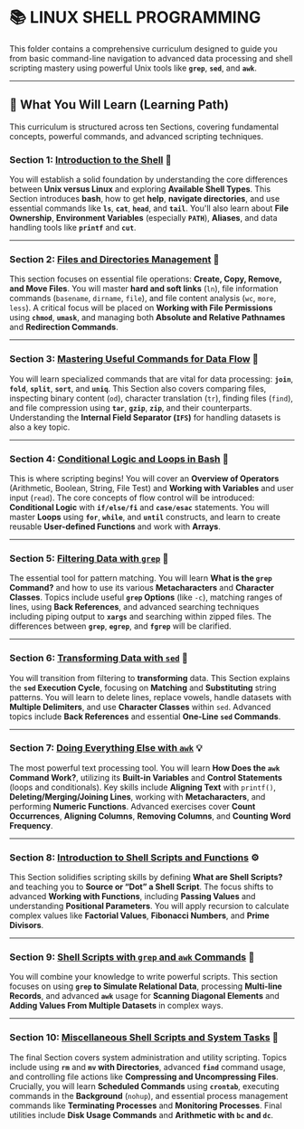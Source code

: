 # 📚 **LINUX SHELL PROGRAMMING**

This folder contains a comprehensive curriculum designed to guide you from basic command-line navigation to advanced data processing and shell scripting mastery using powerful Unix tools like **`grep`**, **`sed`**, and **`awk`**.

---

## 🎯 What You Will Learn (Learning Path)

This curriculum is structured across ten Sections, covering fundamental concepts, powerful commands, and advanced scripting techniques.

### Section 1: [Introduction to the Shell](./01_introduction_to_shell/) 🐚

You will establish a solid foundation by understanding the core differences between **Unix versus Linux** and exploring **Available Shell Types**. This Section introduces **bash**, how to get **help**, **navigate directories**, and use essential commands like **`ls`**, **`cat`**, **`head`**, and **`tail`**. You'll also learn about **File Ownership**, **Environment Variables** (especially **`PATH`**), **Aliases**, and data handling tools like **`printf`** and **`cut`**.

---

### Section 2: [Files and Directories Management](./02_files_and_directories/) 📂

This section focuses on essential file operations: **Create, Copy, Remove, and Move Files**. You will master **hard and soft links** (`ln`), file information commands (`basename`, `dirname`, `file`), and file content analysis (`wc`, `more`, `less`). A critical focus will be placed on **Working with File Permissions** using **`chmod`**, **`umask`**, and managing both **Absolute and Relative Pathnames** and **Redirection Commands**.

---

### Section 3: [Mastering Useful Commands for Data Flow](./03_useful_commands/) 🔄

You will learn specialized commands that are vital for data processing: **`join`**, **`fold`**, **`split`**, **`sort`**, and **`uniq`**. This Section also covers comparing files, inspecting binary content (`od`), character translation (`tr`), finding files (`find`), and file compression using **`tar`**, **`gzip`**, **`zip`**, and their counterparts. Understanding the **Internal Field Separator (`IFS`)** for handling datasets is also a key topic.

---

### Section 4: [Conditional Logic and Loops in Bash](./04_conditional_logic_and_loops/) 🚦

This is where scripting begins! You will cover an **Overview of Operators** (Arithmetic, Boolean, String, File Test) and **Working with Variables** and user input (`read`). The core concepts of flow control will be introduced: **Conditional Logic** with **`if/else/fi`** and **`case/esac`** statements. You will master **Loops** using **`for`**, **`while`**, and **`until`** constructs, and learn to create reusable **User-defined Functions** and work with **Arrays**.

---

### Section 5: [Filtering Data with `grep`](./05_filtering_data_with_grep/) 🔎

The essential tool for pattern matching. You will learn **What is the `grep` Command?** and how to use its various **Metacharacters** and **Character Classes**. Topics include useful **`grep` Options** (like `-c`), matching ranges of lines, using **Back References**, and advanced searching techniques including piping output to **`xargs`** and searching within zipped files. The differences between **`grep`**, **`egrep`**, and **`fgrep`** will be clarified.

---

### Section 6: [Transforming Data with `sed`](./06_transforming_data_with_sed/) 📝

You will transition from filtering to **transforming** data. This Section explains the **`sed` Execution Cycle**, focusing on **Matching** and **Substituting** string patterns. You will learn to delete lines, replace vowels, handle datasets with **Multiple Delimiters**, and use **Character Classes** within `sed`. Advanced topics include **Back References** and essential **One-Line `sed` Commands**.

---

### Section 7: [Doing Everything Else with `awk`](./07_working_with_awk/) 💡

The most powerful text processing tool. You will learn **How Does the `awk` Command Work?**, utilizing its **Built-in Variables** and **Control Statements** (loops and conditionals). Key skills include **Aligning Text** with `printf()`, **Deleting/Merging/Joining Lines**, working with **Metacharacters**, and performing **Numeric Functions**. Advanced exercises cover **Count Occurrences**, **Aligning Columns**, **Removing Columns**, and **Counting Word Frequency**.

---

### Section 8: [Introduction to Shell Scripts and Functions](./08_shell_scripts_and_functions/) ⚙️

This Section solidifies scripting skills by defining **What are Shell Scripts?** and teaching you to **Source or “Dot” a Shell Script**. The focus shifts to advanced **Working with Functions**, including **Passing Values** and understanding **Positional Parameters**. You will apply recursion to calculate complex values like **Factorial Values**, **Fibonacci Numbers**, and **Prime Divisors**.

---

### Section 9: [Shell Scripts with `grep` and `awk` Commands](./09_shell_scripts_with_sed_and_awk/) 🚀

You will combine your knowledge to write powerful scripts. This section focuses on using **`grep` to Simulate Relational Data**, processing **Multi-line Records**, and advanced **`awk`** usage for **Scanning Diagonal Elements** and **Adding Values From Multiple Datasets** in complex ways.

---

### Section 10: [Miscellaneous Shell Scripts and System Tasks](./10_misscellaneous_shell_scripts/) 🔧

The final Section covers system administration and utility scripting. Topics include using **`rm`** and **`mv` with Directories**, advanced **`find`** command usage, and controlling file actions like **Compressing and Uncompressing Files**. Crucially, you will learn **Scheduled Commands** using **`crontab`**, executing commands in the **Background** (`nohup`), and essential process management commands like **Terminating Processes** and **Monitoring Processes**. Final utilities include **Disk Usage Commands** and **Arithmetic with `bc` and `dc`**.